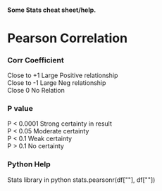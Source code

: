 #### Some Stats cheat sheet/help.  
# Pearson Correlation
### Corr Coefficient  
Close to +1 Large Positive relationship  
Close to -1 Large Neg relationship  
Close 0 No Relation  
 
### P value
P < 0.0001 Strong certainty in result  
P < 0.05 Moderate certainty  
P < 0.1 Weak certainty  
P > 0.1 No certainty  

### Python Help
Stats library in python
stats.pearsonr(df[""], df[""]) 
